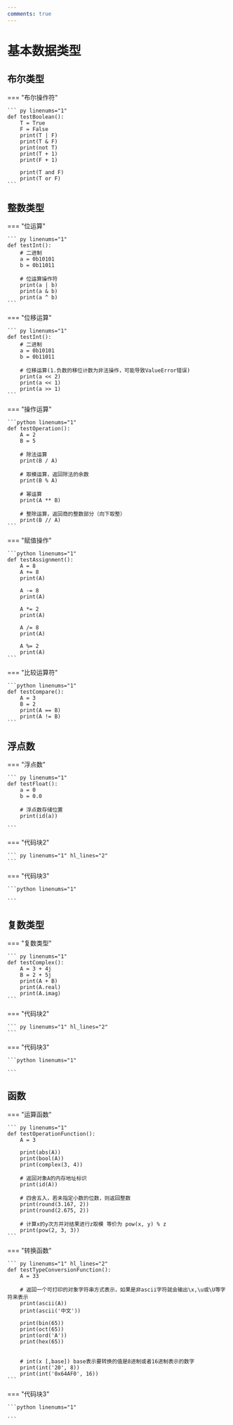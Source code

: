 ```yaml
---
comments: true
---
```


# 基本数据类型
## 布尔类型

=== "布尔操作符"

    ``` py linenums="1"
    def testBoolean():
        T = True
        F = False
        print(T | F)
        print(T & F)
        print(not T)
        print(T + 1)
        print(F + 1)
    
        print(T and F)
        print(T or F)
    ```





## 整数类型

=== "位运算"

    ``` py linenums="1"
    def testInt():
        # 二进制
        a = 0b10101
        b = 0b11011
    
        # 位运算操作符
        print(a | b)
        print(a & b)
        print(a ^ b)
    ```

=== "位移运算"

    ``` py linenums="1"
    def testInt():
        # 二进制
        a = 0b10101
        b = 0b11011
    
        # 位移运算(1.负数的移位计数为非法操作，可能导致ValueError错误)
        print(a << 2)
        print(a << 1)
        print(a >> 1)
    ```

=== "操作运算"

    ```python linenums="1"
    def testOperation():
        A = 2
        B = 5
    
        # 除法运算
        print(B / A)
    
        # 取模运算，返回除法的余数
        print(B % A)
    
        # 幂运算
        print(A ** B)
    
        # 整除运算，返回商的整数部分（向下取整）
        print(B // A)
    ```

=== "赋值操作"

    ```python linenums="1"
    def testAssignment():
        A = 8
        A += 8
        print(A)
    
        A -= 8
        print(A)
    
        A *= 2
        print(A)
    
        A /= 8
        print(A)
    
        A %= 2
        print(A)
    ```

=== "比较运算符"

    ```python linenums="1"
    def testCompare():
        A = 3
        B = 2
        print(A == B)
        print(A != B)
    ```





## 浮点数

=== "浮点数"

    ``` py linenums="1"
    def testFloat():
        a = 0
        b = 0.0
    
        # 浮点数存储位置
        print(id(a))
    
    ```

=== "代码块2"

    ``` py linenums="1" hl_lines="2"
    ```

=== "代码块3"

    ```python linenums="1"
    
    ```





## 复数类型

=== "复数类型"

    ``` py linenums="1"
    def testComplex():
        A = 3 + 4j
        B = 2 + 5j
        print(A + B)
        print(A.real)
        print(A.imag)
    ```

=== "代码块2"

    ``` py linenums="1" hl_lines="2"
    ```

=== "代码块3"

    ```python linenums="1"
    
    ```





## 函数

=== "运算函数"

    ``` py linenums="1"
    def testOperationFunction():
        A = 3
    
        print(abs(A))
        print(bool(A))
        print(complex(3, 4))
    
        # 返回对象A的内存地址标识
        print(id(A))
    
        # 四舍五入，若未指定小数的位数，则返回整数
        print(round(3.167, 2))
        print(round(2.675, 2))
    
        # 计算x的y次方并对结果进行z取模 等价为 pow(x, y) % z
        print(pow(2, 3, 3))
    ```

=== "转换函数"

    ``` py linenums="1" hl_lines="2"
    def testTypeConversionFunction():
        A = 33
    
        # 返回一个可打印的对象字符串方式表示，如果是非ascii字符就会输出\x,\u或\U等字符来表示
        print(ascii(A))
        print(ascii('中文'))
    
        print(bin(65))
        print(oct(65))
        print(ord('A'))
        print(hex(65))
    
    
        # int(x [,base]) base表示要转换的值是8进制或者16进制表示的数字
        print(int('20', 8))
        print(int('0x64AF0', 16))
    ```

=== "代码块3"

    ```python linenums="1"
    
    ```

